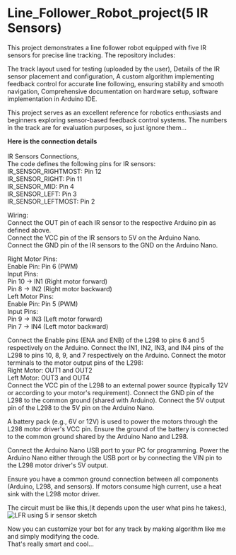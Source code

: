 # Line_Follower_Robot_project(5 IR Sensors)
This project demonstrates a line follower robot equipped with five IR sensors for precise line tracking. The repository includes:

   The track layout used for testing (uploaded by the user),
   Details of the IR sensor placement and configuration,
   A custom algorithm implementing feedback control for accurate line following, ensuring stability and smooth navigation,
   Comprehensive documentation on hardware setup, software implementation in Arduino IDE.

This project serves as an excellent reference for robotics enthusiasts and beginners exploring sensor-based feedback control systems.
The numbers in the track are for evaluation purposes, so just ignore them...

**Here is the connection details** <br><br>
IR Sensors Connections,<br>
The code defines the following pins for IR sensors:<br>
IR_SENSOR_RIGHTMOST: Pin 12<br>
IR_SENSOR_RIGHT: Pin 11<br>
IR_SENSOR_MID: Pin 4<br>
IR_SENSOR_LEFT: Pin 3<br>
IR_SENSOR_LEFTMOST: Pin 2

Wiring:<br>
Connect the OUT pin of each IR sensor to the respective Arduino pin as defined above.<br>
Connect the VCC pin of the IR sensors to 5V on the Arduino Nano.<br>
Connect the GND pin of the IR sensors to the GND on the Arduino Nano.

Right Motor Pins:<br>
Enable Pin: Pin 6 (PWM)<br>
Input Pins:<br>
Pin 10 → IN1 (Right motor forward)<br>
Pin 8 → IN2 (Right motor backward)<br>
Left Motor Pins:<br>
Enable Pin: Pin 5 (PWM)<br>
Input Pins:<br>
Pin 9 → IN3 (Left motor forward)<br>
Pin 7 → IN4 (Left motor backward)<br>

Connect the Enable pins (ENA and ENB) of the L298 to pins 6 and 5 respectively on the Arduino.
Connect the IN1, IN2, IN3, and IN4 pins of the L298 to pins 10, 8, 9, and 7 respectively on the Arduino.
Connect the motor terminals to the motor output pins of the L298:<br>
Right Motor: OUT1 and OUT2<br>
Left Motor: OUT3 and OUT4<br>
Connect the VCC pin of the L298 to an external power source (typically 12V or according to your motor's requirement).
Connect the GND pin of the L298 to the common ground (shared with Arduino).
Connect the 5V output pin of the L298 to the 5V pin on the Arduino Nano.

A battery pack (e.g., 6V or 12V) is used to power the motors through the L298 motor driver's VCC pin.
Ensure the ground of the battery is connected to the common ground shared by the Arduino Nano and L298.

Connect the Arduino Nano USB port to your PC for programming.
Power the Arduino Nano either through the USB port or by connecting the VIN pin to the L298 motor driver's 5V output.

Ensure you have a common ground connection between all components (Arduino, L298, and sensors).
If motors consume high current, use a heat sink with the L298 motor driver.

The circuit must be like this,(it depends upon the user what pins he takes:),
![LFR using 5 ir sensor sketch](https://github.com/user-attachments/assets/c827eef0-79cd-49d0-b145-189b9cf41bc2)



Now you can customize your bot for any track by making algorithm like me and simply modifying the code.<br>
That's really smart and cool...







   
